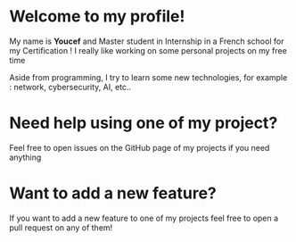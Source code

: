 # **Welcome to my profile!**

My name is **Youcef** and Master student in Internship in a French school for my Certification !
I really like working on some personal projects on my free time

Aside from programming, I try to learn some new technologies, for example : network, cybersecurity, AI, etc..

# **Need help using one of my project?**
Feel free to open issues on the GitHub page of my projects if you need anything

# **Want to add a new feature?**
If you want to add a new feature to one of my projects feel free to open a pull request on any of them!
